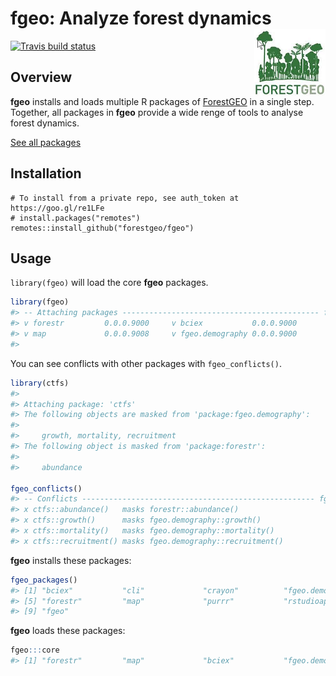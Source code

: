 
<!-- README.md is generated from README.Rmd. Please edit that file -->
fgeo: Analyze forest dynamics <img src="inst/figures/logo.png" align="right" />
===============================================================================

[![Travis build status](https://travis-ci.org/forestgeo/fgeo.svg?branch=master)](https://travis-ci.org/forestgeo/fgeo)

Overview
--------

**fgeo** installs and loads multiple R packages of [ForestGEO](http://www.forestgeo.si.edu/) in a single step. Together, all packages in **fgeo** provide a wide renge of tools to analyse forest dynamics.

[See all packages](https://forestgeo.github.io/fgeo/reference/index.html)

Installation
------------

    # To install from a private repo, see auth_token at https://goo.gl/re1LFe
    # install.packages("remotes")
    remotes::install_github("forestgeo/fgeo")

Usage
-----

`library(fgeo)` will load the core **fgeo** packages.

``` r
library(fgeo)
#> -- Attaching packages -------------------------------------------- fgeo 0.0.0.9000 --
#> v forestr         0.0.0.9000     v bciex           0.0.0.9000
#> v map             0.0.0.9008     v fgeo.demography 0.0.0.9000
#> 
```

You can see conflicts with other packages with `fgeo_conflicts()`.

``` r
library(ctfs)
#> 
#> Attaching package: 'ctfs'
#> The following objects are masked from 'package:fgeo.demography':
#> 
#>     growth, mortality, recruitment
#> The following object is masked from 'package:forestr':
#> 
#>     abundance

fgeo_conflicts()
#> -- Conflicts ---------------------------------------------------- fgeo_conflicts() --
#> x ctfs::abundance()   masks forestr::abundance()
#> x ctfs::growth()      masks fgeo.demography::growth()
#> x ctfs::mortality()   masks fgeo.demography::mortality()
#> x ctfs::recruitment() masks fgeo.demography::recruitment()
```

**fgeo** installs these packages:

``` r
fgeo_packages()
#> [1] "bciex"           "cli"             "crayon"          "fgeo.demography"
#> [5] "forestr"         "map"             "purrr"           "rstudioapi"     
#> [9] "fgeo"
```

**fgeo** loads these packages:

``` r
fgeo:::core
#> [1] "forestr"         "map"             "bciex"           "fgeo.demography"
```
